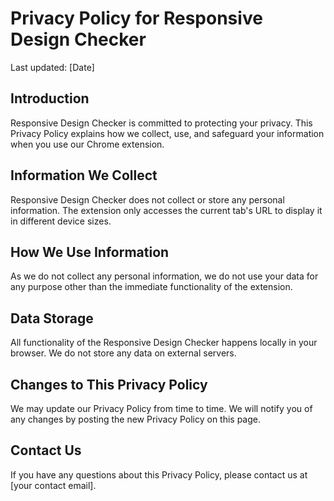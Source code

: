 # Privacy Policy for Responsive Design Checker

Last updated: [Date]

## Introduction

Responsive Design Checker is committed to protecting your privacy. This Privacy Policy explains how we collect, use, and safeguard your information when you use our Chrome extension.

## Information We Collect

Responsive Design Checker does not collect or store any personal information. The extension only accesses the current tab's URL to display it in different device sizes.

## How We Use Information

As we do not collect any personal information, we do not use your data for any purpose other than the immediate functionality of the extension.

## Data Storage

All functionality of the Responsive Design Checker happens locally in your browser. We do not store any data on external servers.

## Changes to This Privacy Policy

We may update our Privacy Policy from time to time. We will notify you of any changes by posting the new Privacy Policy on this page.

## Contact Us

If you have any questions about this Privacy Policy, please contact us at [your contact email].
